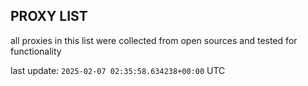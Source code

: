 ## PROXY LIST

all proxies in this list were collected from open sources and tested for functionality

last update: `2025-02-07 02:35:58.634238+00:00` UTC